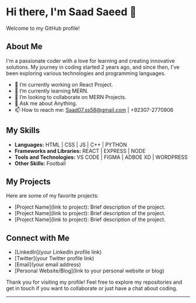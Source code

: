 # Hi there, I'm Saad Saeed 👋

Welcome to my GitHub profile!

## About Me

I'm a passionate coder with a love for learning and creating innovative solutions. My journey in coding started 2 years ago, and since then, I've been exploring various technologies and programming languages. 

- 🔭 I’m currently working on React Project.
- 🌱 I’m currently learning MERN.
- 👯 I’m looking to collaborate on MERN Projects.
- 💬 Ask me about Anything.
- 📫 How to reach me: Saad07.ss58@gmail.com | +92307-2770906

## My Skills

- **Languages:** HTML | CSS | JS | C++ | PYTHON
- **Frameworks and Libraries:**  REACT | EXPRESS |  NODE
- **Tools and Technologies:** VS CODE | FIGMA | ADBOE XD | WORDPRESS
- **Other Skills:** Football

## My Projects

Here are some of my favorite projects:

- [Project Name](link to project): Brief description of the project.
- [Project Name](link to project): Brief description of the project.
- [Project Name](link to project): Brief description of the project.

## Connect with Me

- [LinkedIn](your LinkedIn profile link)
- [Twitter](your Twitter profile link)
- [Email](your email address)
- [Personal Website/Blog](link to your personal website or blog)

Thank you for visiting my profile! Feel free to explore my repositories and get in touch if you want to collaborate or just have a chat about coding.

---

